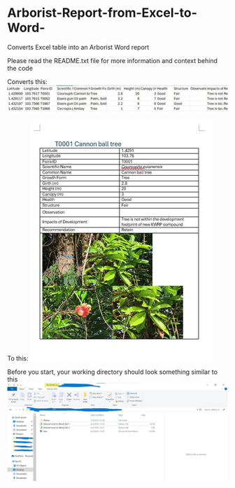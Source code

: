# Arborist-Report-from-Excel-to-Word-
Converts Excel table into an Arborist Word report 

Please read the README.txt file for more information and context behind the code

Converts this:
![alt text](https://github.com/JustinKhoh/Arborist-Report-from-Excel-to-Word-/blob/main/Excel%20Table.jpg?raw=true)


To this:
![alt text](https://github.com/JustinKhoh/Arborist-Report-from-Excel-to-Word-/blob/main/Word%20Table.jpg?raw=true)

Before you start, your working directory should look something similar to this
![alt text](https://github.com/JustinKhoh/Arborist-Report-from-Excel-to-Word-/blob/main/Sample%20Working%20Directory.jpg?raw=true)
